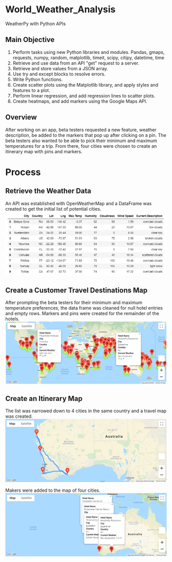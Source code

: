 # World_Weather_Analysis
WeatherPy with Python APIs

## Main Objective
1. Perform tasks using new Python libraries and modules.
    Pandas, gmaps, requests, numpy, random, matplotlib, timeit, scipy, citipy, datetime, time
2. Retrieve and use data from an API "get" request to a server.
3. Retrieve and store values from a JSON array.
4. Use try and except blocks to resolve errors.
5. Write Python functions.
6. Create scatter plots using the Matplotlib library, and apply styles and features to a plot.
7. Perform linear regression, and add regression lines to scatter plots.
8. Create heatmaps, and add markers using the Google Maps API.

## Overview
After working on an app, beta testers requested a new feature, weather description, be added to the markers that pop up after clicking on a pin.  The beta testers also wanted to be able to pick their minimum and maximum temperatures for a trip.  From there, four cities were chosen to create an itinerary map with pins and markers.

# Process

## Retrieve the Weather Data
An API was established with OpenWeatherMap and a DataFrame was created to get the initial list of potential cities. 
![Pic 1](https://github.com/Baylex/World_Weather_Analysis/blob/main/Weather_Database/Resources/City_DF.PNG)

## Create a Customer Travel Destinations Map
After prompting the beta testers for their minimum and maximum temperature preferences, the data frame was cleaned for null hotel entries and empty rows.  Markers and pins were created for the remainder of the hotels. 
![Pic 2](https://github.com/Baylex/World_Weather_Analysis/blob/main/Vacation_Search/WeatherPy_vacation_map.PNG)

## Create an Itinerary Map
The list was narrowed down to 4 cities in the same country and a travel map was created. 
![Pic 3](https://github.com/Baylex/World_Weather_Analysis/blob/main/Vacation_Itinerary/WeatherPy_travel_map.PNG)

Makers were added to the map of four cities. 
![Pic 4](https://github.com/Baylex/World_Weather_Analysis/blob/main/Vacation_Itinerary/WeatherPy_travel_map_markers.PNG)
